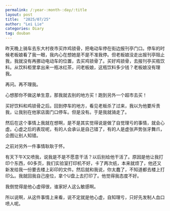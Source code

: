 ```yaml
---
permalink: /:year-:month-:day/:title
layout: post
title:  "2025/07/25"
author: "Lei Lie"
categories: Diary
tag: douban
---
```


昨天晚上骑车去东大村夜市买炸鸡锁骨，把电动车停在街边报刊亭门口。停车的时候老板娘看了我一眼，我内心在想她是不是不准我停。但老板娘没走出报刊亭阻止我，我就没有再挪动电动车的位置，去买鸡锁骨了。买好鸡锁骨，去报刊亭买瓶饮料。从饮料柜里拿出来一瓶冰红茶，问老板娘，这瓶饮料多少钱？老板娘没有理我。

再问。再不理我。

心想那你不做这单生意，那我就去别的地方买！跑到另外一个超市去买！

买好饮料和鸡锁骨之后。回到停车的地方，看见老板杀了过来，我以为他要斥责我，让我别在他家店面门口停车。但是没有。于是我就骑走了。

然后在这个事情上我就在想啊，是不是其实觉得说是做了自觉理亏的事情，就会心虚。心虚之后的表现呢，有的人会承认是自己错了，有的人是虚张声势张牙舞爪，企图让别人知错。

之前对另外一件事情耿耿于怀。

有天下午X又喷我，说我是不是不愿意干活？以后别给他干活了。原因是他让我打印个东西，60多页，我们实验室打印机不好，卡了两次纸，本来就烦了，他还又新发给我一份要去楼上彩印的文件。然后就和我说，你太蠢了，不知道都去楼上打印么。我就回我自己座位，拿个U盘上去打印了。他觉得我态度不好。

我倒觉得是他心虚得很，谁家好人这么敏感啊。

所以说啊，从这件事情上来看，说不定就是他心虚，自知理亏，只好先发制人血口喷人呢。